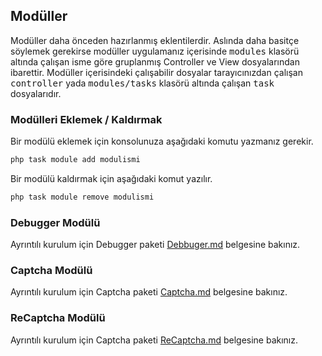 
## Modüller

Modüller daha önceden hazırlanmış eklentilerdir. Aslında daha basitçe söylemek gerekirse modüller uygulamanız içerisinde <kbd>modules</kbd> klasörü altında çalışan isme göre gruplanmış Controller ve View dosyalarından ibarettir. Modüller içerisindeki çalışabilir dosyalar tarayıcınızdan çalışan <kbd>controller</kbd> yada <kbd>modules/tasks</kbd> klasörü altında çalışan <kbd>task</kbd> dosyalarıdır.

### Modülleri Eklemek / Kaldırmak

Bir modülü eklemek için konsolunuza aşağıdaki komutu yazmanız gerekir.

```php
php task module add modulismi
```

Bir modülü kaldırmak için aşağıdaki komut yazılır.

```php
php task module remove modulismi
```

### Debugger Modülü

Ayrıntılı kurulum için Debugger paketi [Debbuger.md](Debugger.md) belgesine bakınız.

### Captcha Modülü

Ayrıntılı kurulum için Captcha paketi [Captcha.md](Captcha.md) belgesine bakınız.

### ReCaptcha Modülü

Ayrıntılı kurulum için Captcha paketi [ReCaptcha.md](ReCaptcha.md) belgesine bakınız.
